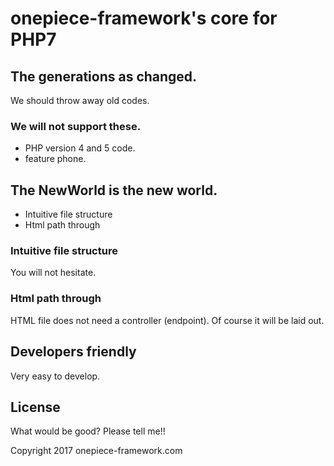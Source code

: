 onepiece-framework's core for PHP7
===

## The generations as changed.

 We should throw away old codes.

### We will not support these.

 * PHP version 4 and 5 code.
 * feature phone.

## The NewWorld is the new world.

 * Intuitive file structure
 * Html path through

### Intuitive file structure

 You will not hesitate.

### Html path through

 HTML file does not need a controller (endpoint).
 Of course it will be laid out.

## Developers friendly

 Very easy to develop.

## License

 What would be good? Please tell me!!

Copyright 2017 onepiece-framework.com